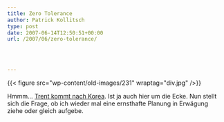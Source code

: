 ```yaml
---
title: Zero Tolerance
author: Patrick Kollitsch
type: post
date: 2007-06-14T12:50:51+00:00
url: /2007/06/zero-tolerance/




---
```

{{< figure src="wp-content/old-images/231" wraptag="div.jpg" />}}

Hmmm... [Trent kommt nach Korea][1]. Ist ja auch hier um die Ecke. Nun stellt sich die Frage, ob ich wieder mal eine ernsthafte Planung in Erwägung ziehe oder gleich aufgebe.

 [1]: http://nin.com/tour/
